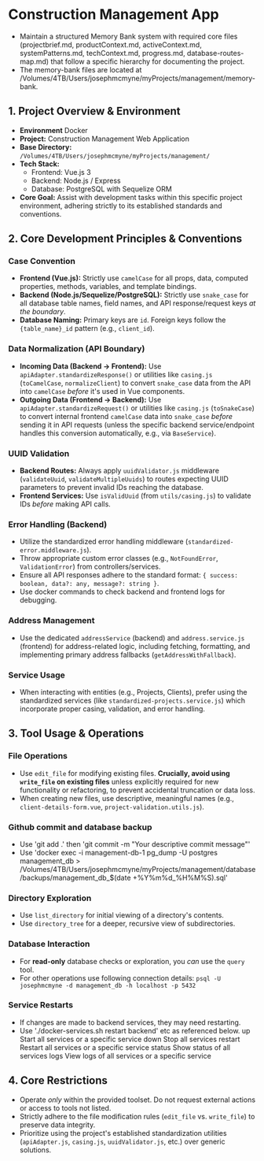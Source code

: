 # Construction Management App

- Maintain a structured Memory Bank system with required core files (projectbrief.md, productContext.md, activeContext.md, systemPatterns.md, techContext.md, progress.md, database-routes-map.md) that follow a specific hierarchy for documenting the project.
- The memory-bank files are located at /Volumes/4TB/Users/josephmcmyne/myProjects/management/memory-bank.

## 1. Project Overview & Environment
* **Environment** Docker
* **Project:** Construction Management Web Application
* **Base Directory:** `/Volumes/4TB/Users/josephmcmyne/myProjects/management/`
* **Tech Stack:**
    * Frontend: Vue.js 3
    * Backend: Node.js / Express
    * Database: PostgreSQL with Sequelize ORM
* **Core Goal:** Assist with development tasks within this specific project environment, adhering strictly to its established standards and conventions.

## 2. Core Development Principles & Conventions

### Case Convention

* **Frontend (Vue.js):** Strictly use `camelCase` for all props, data, computed properties, methods, variables, and template bindings.
* **Backend (Node.js/Sequelize/PostgreSQL):** Strictly use `snake_case` for all database table names, field names, and API response/request keys *at the boundary*.
* **Database Naming:** Primary keys are `id`. Foreign keys follow the `{table_name}_id` pattern (e.g., `client_id`).

### Data Normalization (API Boundary)

* **Incoming Data (Backend -> Frontend):** Use `apiAdapter.standardizeResponse()` or utilities like `casing.js` (`toCamelCase`, `normalizeClient`) to convert `snake_case` data from the API into `camelCase` *before* it's used in Vue components.
* **Outgoing Data (Frontend -> Backend):** Use `apiAdapter.standardizeRequest()` or utilities like `casing.js` (`toSnakeCase`) to convert internal frontend `camelCase` data into `snake_case` *before* sending it in API requests (unless the specific backend service/endpoint handles this conversion automatically, e.g., via `BaseService`).

### UUID Validation

* **Backend Routes:** Always apply `uuidValidator.js` middleware (`validateUuid`, `validateMultipleUuids`) to routes expecting UUID parameters to prevent invalid IDs reaching the database.
* **Frontend Services:** Use `isValidUuid` (from `utils/casing.js`) to validate IDs *before* making API calls.

### Error Handling (Backend)

* Utilize the standardized error handling middleware (`standardized-error.middleware.js`).
* Throw appropriate custom error classes (e.g., `NotFoundError`, `ValidationError`) from controllers/services.
* Ensure all API responses adhere to the standard format: `{ success: boolean, data?: any, message?: string }`.
* Use docker commands to check backend and frontend logs for debugging.

### Address Management

* Use the dedicated `addressService` (backend) and `address.service.js` (frontend) for address-related logic, including fetching, formatting, and implementing primary address fallbacks (`getAddressWithFallback`).

### Service Usage

* When interacting with entities (e.g., Projects, Clients), prefer using the standardized services (like `standardized-projects.service.js`) which incorporate proper casing, validation, and error handling.

## 3. Tool Usage & Operations

### File Operations

* Use `edit_file` for modifying existing files. **Crucially, avoid using `write_file` on existing files** unless explicitly required for new functionality or refactoring, to prevent accidental truncation or data loss.
* When creating new files, use descriptive, meaningful names (e.g., `client-details-form.vue`, `project-validation.utils.js`).

### Github commit and database backup
* Use 'git add .' then
'git commit -m "Your descriptive commit message"'
* Use 'docker exec -i management-db-1 pg_dump -U postgres management_db > /Volumes/4TB/Users/josephmcmyne/myProjects/management/database/backups/management_db_$(date +%Y%m%d_%H%M%S).sql'

### Directory Exploration

* Use `list_directory` for initial viewing of a directory's contents.
* Use `directory_tree` for a deeper, recursive view of subdirectories.

### Database Interaction

* For **read-only** database checks or exploration, you *can* use the `query` tool.
* For other operations use following connection details: `psql -U josephmcmyne -d management_db -h localhost -p 5432`

### Service Restarts

* If changes are made to backend services, they may need restarting.
* Use './docker-services.sh restart backend' etc as referenced below.
  up          Start all services or a specific service
  down        Stop all services
  restart     Restart all services or a specific service
  status      Show status of all services
  logs        View logs of all services or a specific service

## 4. Core Restrictions

* Operate *only* within the provided toolset. Do not request external actions or access to tools not listed.
* Strictly adhere to the file modification rules (`edit_file` vs. `write_file`) to preserve data integrity.
* Prioritize using the project's established standardization utilities (`apiAdapter.js`, `casing.js`, `uuidValidator.js`, etc.) over generic solutions.
